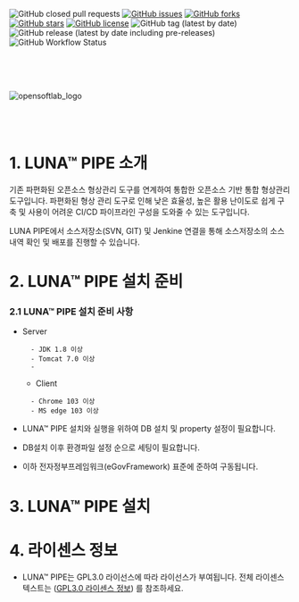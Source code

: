 ![GitHub closed pull requests](https://img.shields.io/github/issues-pr-closed/jht3820/luna-pipe)
[![GitHub issues](https://img.shields.io/github/issues/jht3820/luna-pipe)](https://github.com/jht3820/luna-pipe/issues)
[![GitHub forks](https://img.shields.io/github/forks/jht3820/luna-pipe)](https://github.com/jht3820/luna-pipe/network)
[![GitHub stars](https://img.shields.io/github/stars/jht3820/luna-pipe)](https://github.com/jht3820/luna-pipe/stargazers)
[![GitHub license](https://img.shields.io/github/license/jht3820/luna-pipe)](https://github.com/jht3820/luna-pipe/blob/master/LICENSE)
![GitHub tag (latest by date)](https://img.shields.io/github/v/tag/jht3820/luna-pipe)
![GitHub release (latest by date including pre-releases)](https://img.shields.io/github/v/release/jht3820/luna-pipe?include_prereleases)
![GitHub Workflow Status](https://img.shields.io/github/workflow/status/jht3820/luna-pipe/CI)

<br/>
<br/>
<br/>

![opensoftlab_logo](https://user-images.githubusercontent.com/22164616/99226155-a06b7100-282c-11eb-9649-5bcdc839a1d6.jpg)  
<br/>
<br/>
<br/>


# 1. LUNA™ PIPE 소개

기존 파편화된 오픈소스 형상관리 도구를 연계하여 통합한 오픈소스 기반 통합 형상관리 도구입니다.
파편화된 형상 관리 도구로 인해 낮은 효율성, 높은 활용 난이도로 쉽게 구축 및 사용이 어려운
CI/CD 파이프라인 구성을 도와줄 수 있는 도구입니다.

LUNA PIPE에서 소스저장소(SVN, GIT) 및 Jenkine 연결을 통해 소스저장소의 소스 내역 확인 및 배포를 진행할 수 있습니다.

# 2. LUNA™ PIPE 설치 준비

### 2.1 LUNA™ PIPE 설치 준비 사항
 
 - Server
   ```
     - JDK 1.8 이상
     - Tomcat 7.0 이상
     - 
   ```
   - Client 
   ```
     - Chrome 103 이상
     - MS edge 103 이상
   ```
 - LUNA™ PIPE 설치와 실행을 위하여 DB 설치 및 property 설정이 필요합니다.
 
 - DB설치 이후 환경파일 설정 순으로 세팅이 필요합니다.
 
 - 이하 전자정부프레임워크(eGovFramework) 표준에 준하여 구동됩니다.
 
 
 
# 3. LUNA™ PIPE 설치

# 4. 라이센스 정보


- LUNA™ PIPE는 GPL3.0 라이선스에 따라 라이선스가 부여됩니다. 전체 라이센스 텍스트는 ([GPL3.0 라이센스 정보](https://www.olis.or.kr/license/Detailselect.do?lId=1072)) 를 참조하세요.

